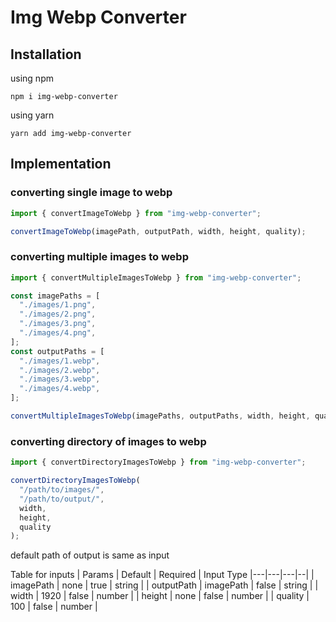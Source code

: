 # Img Webp Converter

## Installation

using npm

```
npm i img-webp-converter
```

using yarn

```
yarn add img-webp-converter
```

## Implementation

### converting single image to webp

```js
import { convertImageToWebp } from "img-webp-converter";

convertImageToWebp(imagePath, outputPath, width, height, quality);
```

### converting multiple images to webp

```js
import { convertMultipleImagesToWebp } from "img-webp-converter";

const imagePaths = [
  "./images/1.png",
  "./images/2.png",
  "./images/3.png",
  "./images/4.png",
];
const outputPaths = [
  "./images/1.webp",
  "./images/2.webp",
  "./images/3.webp",
  "./images/4.webp",
];

convertMultipleImagesToWebp(imagePaths, outputPaths, width, height, quality);
```

### converting directory of images to webp

```js
import { convertDirectoryImagesToWebp } from "img-webp-converter";

convertDirectoryImagesToWebp(
  "/path/to/images/",
  "/path/to/output/",
  width,
  height,
  quality
);
```

default path of output is same as input

Table for inputs
| Params | Default | Required | Input Type
|---|---|---|--|
| imagePath | none | true | string |
| outputPath | imagePath | false | string |
| width | 1920 | false | number |
| height | none | false | number |
| quality | 100 | false | number |
